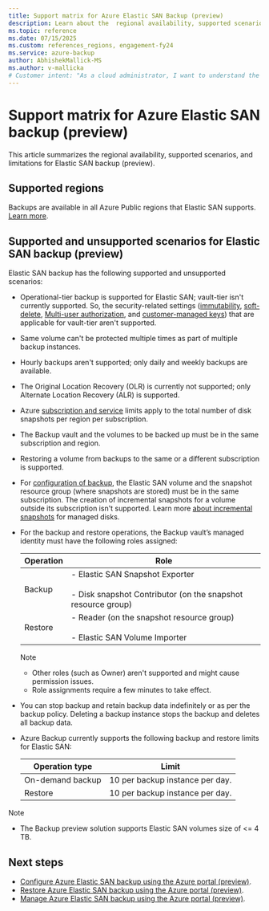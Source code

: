 ```yaml
---
title: Support matrix for Azure Elastic SAN Backup (preview)
description: Learn about the  regional availability, supported scenarios, and limitations for Elastic SAN backup (preview).
ms.topic: reference
ms.date: 07/15/2025
ms.custom: references_regions, engagement-fy24
ms.service: azure-backup
author: AbhishekMallick-MS
ms.author: v-mallicka
# Customer intent: "As a cloud administrator, I want to understand the support matrix for Azure Elastic SAN backup, so that I can effectively plan and execute backup and restore operations while adhering to the supported scenarios and limitations."
---
```


# Support matrix for Azure Elastic SAN backup (preview)

This article summarizes the regional availability, supported scenarios, and limitations for Elastic SAN backup (preview).

## Supported regions

Backups are available in all Azure Public regions that Elastic SAN supports. [Learn more](../storage/elastic-san/elastic-san-create.md#limitations).

## Supported and unsupported scenarios for Elastic SAN backup (preview)

Elastic SAN backup has the following supported and unsupported scenarios:

- Operational-tier backup is supported for Elastic SAN; vault-tier isn't currently supported. So, the security-related settings ([immutability](backup-azure-immutable-vault-concept.md?tabs=backup-vault), [soft-delete](backup-azure-security-feature-cloud.md?tabs=azure-portal), [Multi-user authorization](multi-user-authorization-concept.md?tabs=backup-vault), and [customer-managed keys](encryption-at-rest-with-cmk.md?tabs=portal)) that are applicable for vault-tier aren't supported.
- Same volume can't be protected multiple times as part of multiple backup instances.
- Hourly backups aren't supported; only daily and weekly backups are available.
- The Original Location Recovery (OLR) is currently not supported; only Alternate Location Recovery (ALR) is supported.
- Azure [subscription and service](/azure/azure-resource-manager/management/azure-subscription-service-limits#azure-virtual-machine-disk-limits) limits apply to the total number of disk snapshots per region per subscription.
- The Backup vault and the volumes to be backed up must be in the same subscription and region.
- Restoring a volume from backups to the same or a different subscription is supported.
- For [configuration of backup](azure-elastic-storage-area-network-backup-configure.md#configure-backup-for-azure-elastic-san-using-azure-portal-preview), the Elastic SAN volume and the snapshot resource group (where snapshots are stored) must be in the same subscription. The creation of incremental snapshots for a volume outside its subscription isn't supported. Learn more [about incremental snapshots](/azure/virtual-machines/disks-incremental-snapshots#restrictions) for managed disks.
- For the backup and restore operations, the Backup vault’s managed identity must have the following roles assigned:

   | Operation | Role |
   | --- | --- |
   | Backup | - Elastic SAN Snapshot Exporter <br><br> - Disk snapshot Contributor (on the snapshot resource group) |
   | Restore | - Reader (on the snapshot resource group) <br><br> - Elastic SAN Volume Importer |

  >[!Note]
  >- Other roles (such as Owner) aren't supported and might cause permission issues.
  >- Role assignments require a few minutes to take effect.
- You can stop backup and retain backup data indefinitely or as per the backup policy. Deleting a backup instance stops the backup and deletes all backup data.
- Azure Backup currently supports the following backup and restore limits for Elastic SAN:

   | Operation type | Limit |
   | --- | --- |
   | On-demand backup | 10 per backup instance per day. |
   | Restore | 10 per backup instance per day. |
>[!Note]
  >- The Backup preview solution supports Elastic SAN volumes size of <= 4 TB.

## Next steps

- [Configure Azure Elastic SAN backup using the Azure portal (preview)](azure-elastic-storage-area-network-backup-configure.md).
- [Restore Azure Elastic SAN backup using the Azure portal (preview)](azure-elastic-storage-area-network-backup-restore.md).
- [Manage Azure Elastic SAN backup using the Azure portal (preview)](azure-elastic-storage-area-network-backup-manage.md).
 


